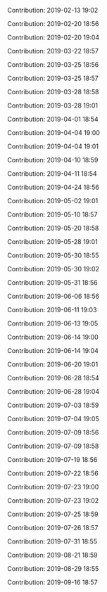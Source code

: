 Contribution: 2019-02-13 19:02

Contribution: 2019-02-20 18:56

Contribution: 2019-02-20 19:04

Contribution: 2019-03-22 18:57

Contribution: 2019-03-25 18:56

Contribution: 2019-03-25 18:57

Contribution: 2019-03-28 18:58

Contribution: 2019-03-28 19:01

Contribution: 2019-04-01 18:54

Contribution: 2019-04-04 19:00

Contribution: 2019-04-04 19:01

Contribution: 2019-04-10 18:59

Contribution: 2019-04-11 18:54

Contribution: 2019-04-24 18:56

Contribution: 2019-05-02 19:01

Contribution: 2019-05-10 18:57

Contribution: 2019-05-20 18:58

Contribution: 2019-05-28 19:01

Contribution: 2019-05-30 18:55

Contribution: 2019-05-30 19:02

Contribution: 2019-05-31 18:56

Contribution: 2019-06-06 18:56

Contribution: 2019-06-11 19:03

Contribution: 2019-06-13 19:05

Contribution: 2019-06-14 19:00

Contribution: 2019-06-14 19:04

Contribution: 2019-06-20 19:01

Contribution: 2019-06-28 18:54

Contribution: 2019-06-28 19:04

Contribution: 2019-07-03 18:59

Contribution: 2019-07-04 19:05

Contribution: 2019-07-09 18:56

Contribution: 2019-07-09 18:58

Contribution: 2019-07-19 18:56

Contribution: 2019-07-22 18:56

Contribution: 2019-07-23 19:00

Contribution: 2019-07-23 19:02

Contribution: 2019-07-25 18:59

Contribution: 2019-07-26 18:57

Contribution: 2019-07-31 18:55

Contribution: 2019-08-21 18:59

Contribution: 2019-08-29 18:55

Contribution: 2019-09-16 18:57

